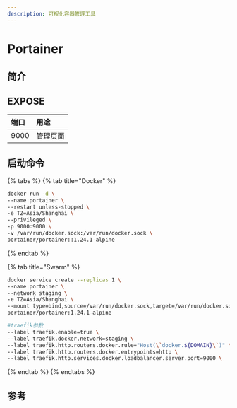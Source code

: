 ```yaml
---
description: 可视化容器管理工具
---
```


# Portainer

## 简介



## EXPOSE

| 端口 | 用途 |
| :--- | :--- |
| 9000 | 管理页面 |



## 启动命令

{% tabs %}
{% tab title="Docker" %}
```bash
docker run -d \
--name portainer \
--restart unless-stopped \
-e TZ=Asia/Shanghai \
--privileged \
-p 9000:9000 \
-v /var/run/docker.sock:/var/run/docker.sock \
portainer/portainer::1.24.1-alpine
```
{% endtab %}

{% tab title="Swarm" %}
```bash
docker service create --replicas 1 \
--name portainer \
--network staging \
-e TZ=Asia/Shanghai \
--mount type=bind,source=/var/run/docker.sock,target=/var/run/docker.sock \
portainer/portainer:1.24.1-alpine

#traefik参数
--label traefik.enable=true \
--label traefik.docker.network=staging \
--label traefik.http.routers.docker.rule="Host(\`docker.${DOMAIN}\`)" \
--label traefik.http.routers.docker.entrypoints=http \
--label traefik.http.services.docker.loadbalancer.server.port=9000 \
```
{% endtab %}
{% endtabs %}



## 参考



